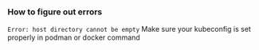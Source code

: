 ### How to figure out errors



```Error: host directory cannot be empty```
Make sure your kubeconfig is set properly in podman or docker command